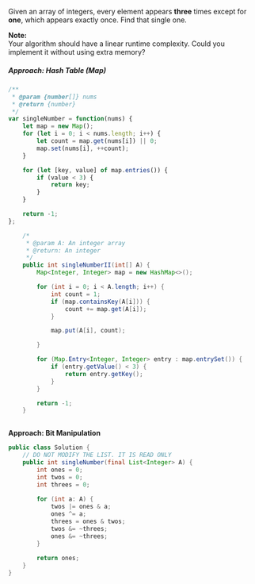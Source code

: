 Given an array of integers, every element appears **three** times except for **one**, which appears exactly once. Find that single one.

**Note:**  
Your algorithm should have a linear runtime complexity. Could you implement it without using extra memory?

##### Approach: Hash Table \(Map\)

```js
/**
 * @param {number[]} nums
 * @return {number}
 */
var singleNumber = function(nums) {
    let map = new Map();
    for (let i = 0; i < nums.length; i++) {
        let count = map.get(nums[i]) || 0;
        map.set(nums[i], ++count);
    }

    for (let [key, value] of map.entries()) {
        if (value < 3) {
            return key;
        }
    }

    return -1;
};
```

```java
    /*
     * @param A: An integer array
     * @return: An integer
     */
    public int singleNumberII(int[] A) {
        Map<Integer, Integer> map = new HashMap<>();

        for (int i = 0; i < A.length; i++) {
            int count = 1;
            if (map.containsKey(A[i])) {
                count += map.get(A[i]);
            }

            map.put(A[i], count);

        }

        for (Map.Entry<Integer, Integer> entry : map.entrySet()) {
            if (entry.getValue() < 3) {
                return entry.getKey();
            }
        }

        return -1;
    }
    
```

**Approach: Bit Manipulation**

```java
public class Solution {
    // DO NOT MODIFY THE LIST. IT IS READ ONLY
    public int singleNumber(final List<Integer> A) {
        int ones = 0;
        int twos = 0;
        int threes = 0;
        
        for (int a: A) {
            twos |= ones & a;
            ones ^= a;
            threes = ones & twos;
            twos &= ~threes;
            ones &= ~threes;
        }
        
        return ones;
    }
}

```





